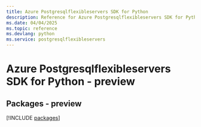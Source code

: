```yaml
---
title: Azure Postgresqlflexibleservers SDK for Python
description: Reference for Azure Postgresqlflexibleservers SDK for Python
ms.date: 04/04/2025
ms.topic: reference
ms.devlang: python
ms.service: postgresqlflexibleservers
---
```

# Azure Postgresqlflexibleservers SDK for Python - preview
## Packages - preview
[!INCLUDE [packages](postgresqlflexibleservers-index.md)]